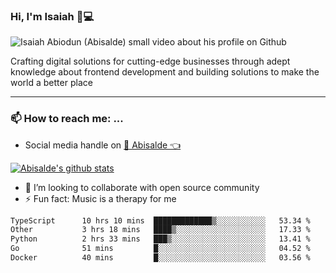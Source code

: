 ### Hi, I'm Isaiah 🌻💻

<img src="https://res.cloudinary.com/abisalde/image/upload/c_scale,h_311,w_816/v1616039512/Abisalde_github.gif" alt="Isaiah Abiodun (Abisalde) small video about his profile on Github">

Crafting digital solutions for cutting-edge businesses through adept knowledge about frontend development and building solutions to make the world a better place
<hr>

### 📫 How to reach me: ...
- Social media handle on <a href="https://twitter.com/abisalde">🔔  Abisalde   👈</a>


[![Abisalde's github stats](https://github-readme-stats.vercel.app/api?username=abisalde)](https://github.com/abisalde/github-readme-stats)

- 👯 I’m looking to collaborate with open source community
- ⚡ Fun fact: Music is a therapy for me


<!--
**abisalde/Abisalde** is a ✨ _special_ ✨ repository because its `README.md` (this file) appears on your GitHub profile.

Here are some ideas to get you started:


- 👯 I’m looking to collaborate with open source community
- 🤔 I’m looking for help with ...
- 💬 Ask me about ...
- 📫 How to reach me: ...
- 😄 Pronouns: ...
- ⚡ Fun fact: ...
-->

<!--START_SECTION:waka-->

```txt
TypeScript      10 hrs 10 mins  █████████████▒░░░░░░░░░░░   53.34 %
Other           3 hrs 18 mins   ████▒░░░░░░░░░░░░░░░░░░░░   17.33 %
Python          2 hrs 33 mins   ███▒░░░░░░░░░░░░░░░░░░░░░   13.41 %
Go              51 mins         █░░░░░░░░░░░░░░░░░░░░░░░░   04.52 %
Docker          40 mins         █░░░░░░░░░░░░░░░░░░░░░░░░   03.56 %
```

<!--END_SECTION:waka-->

